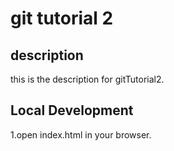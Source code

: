 # git tutorial 2

## description
this is the description for gitTutorial2.

## Local Development

1.open index.html in your browser.
